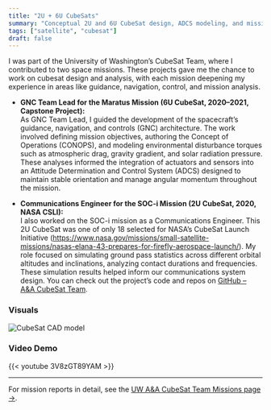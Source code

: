 ```yaml
---
title: "2U + 6U CubeSats"
summary: "Conceptual 2U and 6U CubeSat design, ADCS modeling, and mission analysis."
tags: ["satellite", "cubesat"]
draft: false
---
```

I was part of the University of Washington’s CubeSat Team, where I contributed to two space missions. These projects gave me the chance to work on cubesat design and analysis, with each mission deepening my experience in areas like guidance, navigation, control, and mission analysis.

- **GNC Team Lead for the Maratus Mission (6U CubeSat, 2020–2021, Capstone Project):**  
  As GNC Team Lead, I guided the development of the spacecraft’s guidance, navigation, and controls (GNC) architecture. The work involved defining mission objectives, authoring the Concept of Operations (CONOPS), and modeling environmental disturbance torques such as atmospheric drag, gravity gradient, and solar radiation pressure. These analyses informed the integration of actuators and sensors into an Attitude Determination and Control System (ADCS) designed to maintain stable orientation and manage angular momentum throughout the mission.

- **Communications Engineer for the SOC-i Mission (2U CubeSat, 2020, NASA CSLI):**  
  I also worked on the SOC-i mission as a Communications Engineer. This 2U CubeSat was one of only 18 selected for NASA’s CubeSat Launch Initiative (https://www.nasa.gov/missions/small-satellite-missions/nasas-elana-43-prepares-for-firefly-aerospace-launch/). My role focused on simulating ground pass statistics across different orbital altitudes and inclinations, analyzing contact durations and frequencies. These simulation results helped inform our communications system design. You can check out the project’s code and repos on [GitHub – A&A CubeSat Team](https://github.com/AA-CubeSat-Team).


### Visuals

![CubeSat CAD model](/images/cubesat/6UCAD.png)

### Video Demo

{{< youtube 3V8zGT89YAM >}}

---

For mission reports in detail, see the [UW A&A CubeSat Team Missions page →](https://uwaact.space/missions).
